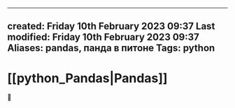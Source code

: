 
---
created: Friday 10th February 2023 09:37
Last modified: Friday 10th February 2023 09:37
Aliases: pandas, панда в питоне
Tags: python
---

# [[python_Pandas|Pandas]]

📌


